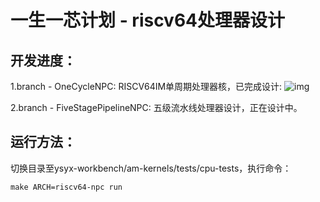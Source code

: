 # 一生一芯计划 - riscv64处理器设计
## 开发进度：

1.branch - OneCycleNPC: RISCV64IM单周期处理器核，已完成设计:
![img](README.assets/OneCycleNPC.png)

2.branch - FiveStagePipelineNPC: 五级流水线处理器设计，正在设计中。

## 运行方法：
切换目录至ysyx-workbench/am-kernels/tests/cpu-tests，执行命令：
```
make ARCH=riscv64-npc run
```
